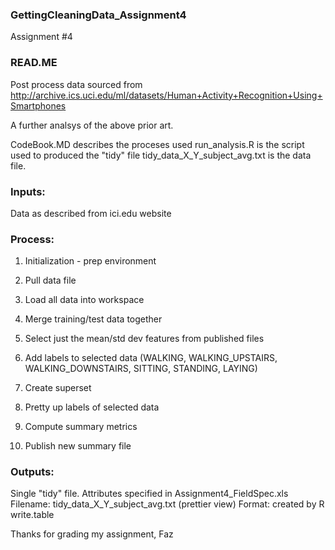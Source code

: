 ### GettingCleaningData_Assignment4
Assignment #4


### READ.ME

Post process data sourced from 
http://archive.ics.uci.edu/ml/datasets/Human+Activity+Recognition+Using+Smartphones

A further analsys of the above prior art.

CodeBook.MD describes the proceses used
run_analysis.R is the script used to produced the "tidy" file
tidy_data_X_Y_subject_avg.txt is the data file.


### Inputs:
Data as described from ici.edu website

### Process:
1) Initialization - prep environment

2) Pull data file

3) Load all data into workspace

4) Merge training/test data together

5) Select just the mean/std dev features from published files

6) Add labels to selected data (WALKING, WALKING_UPSTAIRS, WALKING_DOWNSTAIRS, SITTING, STANDING, LAYING)

7) Create superset

8) Pretty up labels of selected data

9) Compute summary metrics

10) Publish new summary file

### Outputs:
Single "tidy" file.  Attributes specified in Assignment4_FieldSpec.xls
Filename: tidy_data_X_Y_subject_avg.txt (prettier view)
Format: created by R write.table

Thanks for grading my assignment,
Faz


